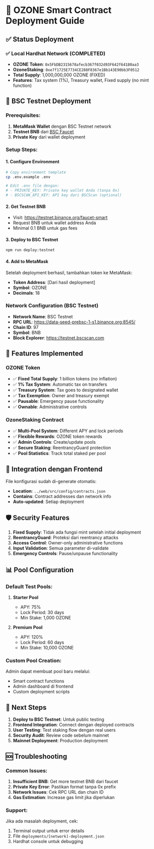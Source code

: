 # 🚀 OZONE Smart Contract Deployment Guide

## ✅ Status Deployment

### ✅ Local Hardhat Network (COMPLETED)
- **OZONE Token**: `0x5FbDB2315678afecb367f032d93F642f64180aa3`
- **OzoneStaking**: `0xe7f1725E7734CE288F8367e1Bb143E90bb3F0512`
- **Total Supply**: 1,000,000,000 OZONE (FIXED)
- **Features**: Tax system (1%), Treasury wallet, Fixed supply (no mint function)

## 🧪 BSC Testnet Deployment

### Prerequisites:
1. **MetaMask Wallet** dengan BSC Testnet network
2. **Testnet BNB** dari [BSC Faucet](https://testnet.binance.org/faucet-smart)
3. **Private Key** dari wallet deployment

### Setup Steps:

#### 1. Configure Environment
```bash
# Copy environment template
cp .env.example .env

# Edit .env file dengan:
# - PRIVATE_KEY: Private key wallet Anda (tanpa 0x)
# - BSCSCAN_API_KEY: API key dari BSCScan (optional)
```

#### 2. Get Testnet BNB
- Visit: https://testnet.binance.org/faucet-smart
- Request BNB untuk wallet address Anda
- Minimal 0.1 BNB untuk gas fees

#### 3. Deploy to BSC Testnet
```bash
npm run deploy:testnet
```

#### 4. Add to MetaMask
Setelah deployment berhasil, tambahkan token ke MetaMask:
- **Token Address**: [Dari hasil deployment]
- **Symbol**: OZONE
- **Decimals**: 18

### Network Configuration (BSC Testnet)
- **Network Name**: BSC Testnet
- **RPC URL**: https://data-seed-prebsc-1-s1.binance.org:8545/
- **Chain ID**: 97
- **Symbol**: BNB
- **Block Explorer**: https://testnet.bscscan.com

## 🌟 Features Implemented

### OZONE Token
- ✅ **Fixed Total Supply**: 1 billion tokens (no inflation)
- ✅ **1% Tax System**: Automatic tax on transfers
- ✅ **Treasury System**: Tax goes to designated wallet
- ✅ **Tax Exemption**: Owner and treasury exempt
- ✅ **Pausable**: Emergency pause functionality
- ✅ **Ownable**: Administrative controls

### OzoneStaking Contract
- ✅ **Multi-Pool System**: Different APY and lock periods
- ✅ **Flexible Rewards**: OZONE token rewards
- ✅ **Admin Controls**: Create/update pools
- ✅ **Secure Staking**: ReentrancyGuard protection
- ✅ **Pool Statistics**: Track total staked per pool

## 🔗 Integration dengan Frontend

File konfigurasi sudah di-generate otomatis:
- **Location**: `../web/src/config/contracts.json`
- **Contains**: Contract addresses dan network info
- **Auto-updated**: Setiap deployment

## 🛡️ Security Features

1. **Fixed Supply**: Tidak ada fungsi mint setelah initial deployment
2. **ReentrancyGuard**: Proteksi dari reentrancy attacks  
3. **Access Control**: Owner-only administrative functions
4. **Input Validation**: Semua parameter di-validate
5. **Emergency Controls**: Pause/unpause functionality

## 📊 Pool Configuration

### Default Test Pools:
1. **Starter Pool**
   - APY: 75%
   - Lock Period: 30 days
   - Min Stake: 1,000 OZONE

2. **Premium Pool**  
   - APY: 120%
   - Lock Period: 60 days
   - Min Stake: 10,000 OZONE

### Custom Pool Creation:
Admin dapat membuat pool baru melalui:
- Smart contract functions
- Admin dashboard di frontend
- Custom deployment scripts

## 🔄 Next Steps

1. **Deploy to BSC Testnet**: Untuk public testing
2. **Frontend Integration**: Connect dengan deployed contracts
3. **User Testing**: Test staking flow dengan real users
4. **Security Audit**: Review code sebelum mainnet
5. **Mainnet Deployment**: Production deployment

## 🆘 Troubleshooting

### Common Issues:
1. **Insufficient BNB**: Get more testnet BNB dari faucet
2. **Private Key Error**: Pastikan format tanpa 0x prefix
3. **Network Issues**: Cek RPC URL dan chain ID
4. **Gas Estimation**: Increase gas limit jika diperlukan

### Support:
Jika ada masalah deployment, cek:
1. Terminal output untuk error details
2. File `deployments/[network]-deployment.json`
3. Hardhat console untuk debugging
